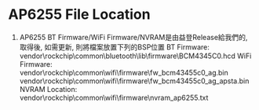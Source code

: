 # AP6255 File Location

1. AP6255 BT Firmware/WiFi Firmware/NVRAM是由益登Release給我們的, 取得後, 如需更新, 則將檔案放置下列的BSP位置  BT Firmware:  vendor\rockchip\common\bluetooth\lib\firmware\BCM4345C0.hcd  WiFi Firmware:  vendor\rockchip\common\wifi\firmware\fw\_bcm43455c0\_ag.bin  vendor\rockchip\common\wifi\firmware\fw\_bcm43455c0\_ag\_apsta.bin  NVRAM Location:  vendor\rockchip\common\wifi\firmware\nvram\_ap6255.txt

